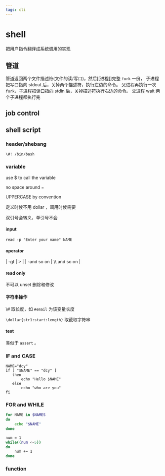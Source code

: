 ```yaml
---
tags: cli
---
```

# shell

把用户指令翻译成系统调用的实现

## 管道

管道返回两个文件描述符(文件的读/写口)，然后[[进程]]完整 `fork` 一份，
子进程把写口指向 stdout 后，关掉两个描述符，执行左边的命令。
父进程再执行一次 `fork`，子进程把读口指向 stdin 后，关掉描述符执行右边的命令。
父进程 wait 两个子进程都执行完

## job control

## shell script

### header/shebang

```shell
\#! /bin/bash
```

### variable

use $ to call the variable

no space around =

UPPERCASE by convention

定义时候不用 dollar ，调用时候需要

双引号会转义，单引号不会

#### input

```shell
read -p "Enter your name" NAME
```

#### operator

| -gt        | &gt;           |
| -and so on | \\\\ and so on |

#### read only

不可以 unset 删除和修改

#### 字符串操作

\\# 取长度，如 `#email` 为该变量长度

`\dollar{str1:start:length}` 取截取字符串

#### test

类似于 `assert` 。

### IF and CASE

```shell
NAME="dcy"
if [ "$NAME" == "dcy" ]
   then
       echo "Hello $NAME"
   else
       echo "who are you"
fi
```

### FOR and WHILE

```sh
for NAME in $NAMES
do
    echo "$NAME"
done

num = 1
while((num <=5))
do
    num += 1
done
```

### function

